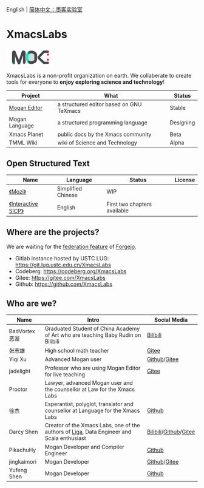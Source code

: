 English | [简体中文：墨客实验室](README_ZH.md)

# XmacsLabs
<img src="profile/XmacsLabs.png" width = "25%" height = "25%" alt="logo" align=center />

XmacsLabs is a non-profit organization on earth. We collaberate to create tools for everyone to **enjoy exploring science and technology**!


| Project | What | Status |
|---------|------|--------|
| [Mogan Editor](https://mogan.app) | a structured editor based on GNU TeXmacs | Stable |
| Mogan Language | a structured programming language | Designing  |
| Xmacs Planet | public docs by the Xmacs community | Beta |
| TMML Wiki | wiki of Science and Technology | Alpha |

## Open Structured Text

| Name | Language | Status | License |
|------|------|------|------|
| [《Mozi》](https://gitee.com/XmacsLabs/mozi) | Simplified Chinese  | WIP | |
| [《Interactive SICP》](https://gitee.com/XmacsLabs/interactive-sicp) | English | First two chapters available |  |

## Where are the projects?
We are waiting for the [federation feature](https://codeberg.org/forgejo/forgejo/issues/59) of [Forgejo](https://forgejo.org/).

+ Gitlab instance hosted by USTC LUG: https://git.lug.ustc.edu.cn/XmacsLabs
+ Codeberg: https://codeberg.org/XmacsLabs
+ Gitee: https://gitee.com/XmacsLabs
+ Github: https://github.com/XmacsLabs

## Who are we?
| Name | Intro | Social Media |
|------|------|----------|
| BadVortex恶漩 | Graduated Student of China Academy of Art who are teaching Baby Rudin on Bilibili | [Bilibili](https://space.bilibili.com/32125090) |
| 张志雄 | High school math teacher | [Gitee](https://gitee.com/zzx87) |
| Yiqi Xu | Advanced Mogan user | [Github](https://github.com/YiqiXu)/[Gitee](https://gitee.com/xuyiqi1)
| jadelight | Professor who are using Mogan Editor for live teaching | [Gitee](https://gitee.com/jadelight) |
| Proctor | Lawyer, advanced Mogan user and the counsellor at Law for the Xmacs Labs | |
| 徐杰 | Esperantist, polyglot, translator and counsellor at Language for the Xmacs Labs | [Github](https://github.com/xujie8410) |
| Darcy Shen | Creator of the Xmacs Labs, one of the authors of [Liga](https://github.com/komprenilo/liga), Data Engineer and Scala enthusiast | [Bilibili](https://space.bilibili.com/28058658)/[Github](https://github.com/darcy-shen)/[Gitee](https://gitee.com/darcyshen) |
| PikachuHy | Mogan Developer and Compiler Engineer | [Github](github.com/PikachuHy) |
| jingkaimori | Mogan Developer | [Github](https://github.com/jingkaimori)/[Gitee](https://gitee.com/jingkaimori) |
| Yufeng Shen | Mogan Developer | [Github](https://github.com/Yufeng-shen) |
